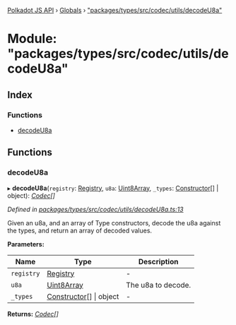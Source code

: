 [Polkadot JS API](../README.md) › [Globals](../globals.md) › ["packages/types/src/codec/utils/decodeU8a"](_packages_types_src_codec_utils_decodeu8a_.md)

# Module: "packages/types/src/codec/utils/decodeU8a"

## Index

### Functions

* [decodeU8a](_packages_types_src_codec_utils_decodeu8a_.md#decodeu8a)

## Functions

###  decodeU8a

▸ **decodeU8a**(`registry`: [Registry](../interfaces/_packages_types_src_types_registry_.registry.md), `u8a`: [Uint8Array](../classes/_packages_types_src_codec_raw_.raw.md#static-uint8array), `_types`: [Constructor](../interfaces/_packages_types_src_types_codec_.constructor.md)[] | object): *[Codec](../interfaces/_packages_types_src_types_codec_.codec.md)[]*

*Defined in [packages/types/src/codec/utils/decodeU8a.ts:13](https://github.com/polkadot-js/api/blob/41f1d8f36/packages/types/src/codec/utils/decodeU8a.ts#L13)*

Given an u8a, and an array of Type constructors, decode the u8a against the
types, and return an array of decoded values.

**Parameters:**

Name | Type | Description |
------ | ------ | ------ |
`registry` | [Registry](../interfaces/_packages_types_src_types_registry_.registry.md) | - |
`u8a` | [Uint8Array](../classes/_packages_types_src_codec_raw_.raw.md#static-uint8array) | The u8a to decode. |
`_types` | [Constructor](../interfaces/_packages_types_src_types_codec_.constructor.md)[] &#124; object | - |

**Returns:** *[Codec](../interfaces/_packages_types_src_types_codec_.codec.md)[]*
